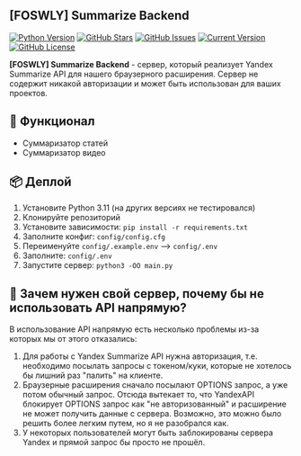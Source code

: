 ## [FOSWLY] Summarize Backend

[![Python Version](https://img.shields.io/badge/Python-3.11-blue?logo=python&style=for-the-badge)](https://www.python.org/)
[![GitHub Stars](https://img.shields.io/github/stars/FOSWLY/summarize-backend?logo=github&style=for-the-badge)](https://github.com/FOSWLY/summarize-backend/stargazers)
[![GitHub Issues](https://img.shields.io/github/issues/FOSWLY/summarize-backend?style=for-the-badge)](https://github.com/FOSWLY/summarize-backend/issues)
[![Current Version](https://img.shields.io/github/v/release/FOSWLY/summarize-backend?style=for-the-badge)](https://github.com/FOSWLY/summarize-backend)
[![GitHub License](https://img.shields.io/github/license/FOSWLY/summarize-backend?style=for-the-badge)](https://github.com/FOSWLY/summarize-backend/blob/master/LICENSE)

**[FOSWLY] Summarize Backend** - cервер, который реализует Yandex Summarize API для нашего браузерного расширения. Сервер не содержит никакой авторизации и может быть использован для ваших проектов.

## 📝 Функционал
- Суммаризатор статей
- Суммаризатор видео

## 📦 Деплой
1. Установите Python 3.11 (на других версиях не тестировался)
2. Клонируйте репозиторий
3. Установите зависимости: `pip install -r requirements.txt`
4. Заполните конфиг: `config/config.cfg`
5. Переименуйте `config/.example.env` --> `config/.env`
6. Заполните: `config/.env`
7. Запустите сервер: `python3 -OO main.py`


## 📖 Зачем нужен свой сервер, почему бы не использовать API напрямую?
В использование API напрямую есть несколько проблемы из-за которых мы от этого отказались:
1. Для работы с Yandex Summarize API нужна авторизация, т.е. необходимо посылать запросы с токеном/куки, которые не хотелось бы лишний раз "палить" на клиенте.
2. Браузерные расширения сначало посылают OPTIONS запрос, а уже потом обычный запрос. Отсюда вытекает то, что YandexAPI блокирует OPTIONS запрос как "не авторизованный" и расширение не может получить данные с сервера. Возможно, это можно было решить более легким путем, но я не разобрался как.
3. У некоторых пользователей могут быть заблокированы сервера Yandex и прямой запрос бы просто не прошёл.